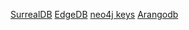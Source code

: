 [SurrealDB](../List/SurrealDB.md)
[EdgeDB](../List/EdgeDB.md)
[neo4j keys](../../../MyDendronExistence/Possessions/Keys/neo4j%20keys.md)
[Arangodb](../List/Arangodb.md)